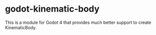 # godot-kinematic-body
This is a module for Godot 4 that provides much better support to create KinematicBody.

